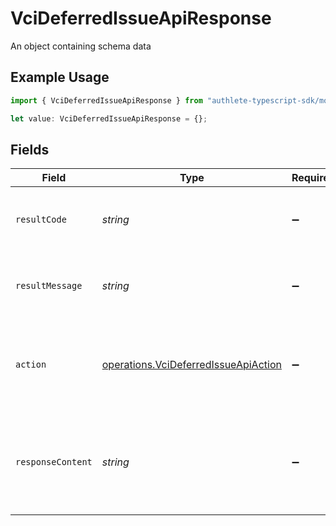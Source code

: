 # VciDeferredIssueApiResponse

An object containing schema data

## Example Usage

```typescript
import { VciDeferredIssueApiResponse } from "authlete-typescript-sdk/models/operations";

let value: VciDeferredIssueApiResponse = {};
```

## Fields

| Field                                                                                                   | Type                                                                                                    | Required                                                                                                | Description                                                                                             |
| ------------------------------------------------------------------------------------------------------- | ------------------------------------------------------------------------------------------------------- | ------------------------------------------------------------------------------------------------------- | ------------------------------------------------------------------------------------------------------- |
| `resultCode`                                                                                            | *string*                                                                                                | :heavy_minus_sign:                                                                                      | The code which represents the result of the API call.                                                   |
| `resultMessage`                                                                                         | *string*                                                                                                | :heavy_minus_sign:                                                                                      | A short message which explains the result of the API call.                                              |
| `action`                                                                                                | [operations.VciDeferredIssueApiAction](../../models/operations/vcideferredissueapiaction.md)            | :heavy_minus_sign:                                                                                      | The next action that the implementation of the deferred credential<br/>endpoint should take.<br/>       |
| `responseContent`                                                                                       | *string*                                                                                                | :heavy_minus_sign:                                                                                      | The content of the response that the implementation of the deferred<br/>credential endpoint should return.<br/> |